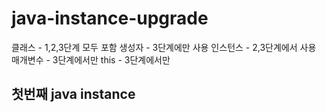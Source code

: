 # java-instance-upgrade
클래스 - 1,2,3단계 모두 포함
생성자 - 3단계에만 사용
인스턴스 - 2,3단계에서 사용
매개변수 - 3단계에서만
this - 3단계에서만
## 첫번째 java instance
